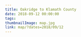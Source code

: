 ```yaml
---
title: Oakridge to Klamath County
date: 2018-09-12 00:00:00
tags:
thumbnailImage: map.jpg
link: map/?dates=2018/09/12
---
```

<!-- excerpt -->
